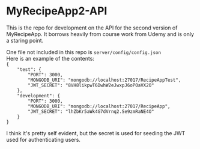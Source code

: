# MyRecipeApp2-API
This is the repo for development on the API for the second version of MyRecipeApp.  It borrows heavily from course work from Udemy and is only a staring point.

One file not included in this repo is `server/config/config.json`  
Here is an example of the contents:  
`{`  
`    "test": {`  
`        "PORT": 3000,`  
`        "MONGODB_URI": "mongodb://localhost:27017/RecipeAppTest",`  
`        "JWT_SECRET": "8VH8likpwT6DwhW2eJwxpJ6oPOaVX2O"`  
`    },`  
`    "development": {`  
`        "PORT": 3000,`  
`        "MONGODB_URI": "mongodb://localhost:27017/RecipeApp",`  
`        "JWT_SECRET": "lhZbKr5aWk4G7dVrnq2.Se9zmRaNE4O"`  
`    }`  
`}`

I think it's pretty self evident, but the secret is used for seeding the JWT used for authenticating users.  
